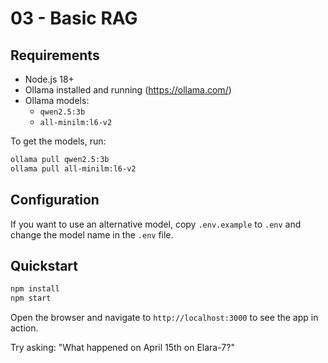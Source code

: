 # 03 - Basic RAG

## Requirements

- Node.js 18+
- Ollama installed and running (https://ollama.com/)
- Ollama models:
  - `qwen2.5:3b`
  - `all-minilm:l6-v2`

To get the models, run:

```bash
ollama pull qwen2.5:3b
ollama pull all-minilm:l6-v2
```

## Configuration

If you want to use an alternative model, copy `.env.example` to `.env` and change the model name in the `.env` file.


## Quickstart

```bash
npm install
npm start
```

Open the browser and navigate to `http://localhost:3000` to see the app in action.

Try asking: "What happened on April 15th on Elara-7?"
